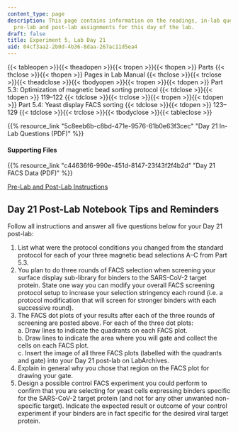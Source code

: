 ```yaml
---
content_type: page
description: This page contains information on the readings, in-lab questions, and
  pre-lab and post-lab assignments for this day of the lab.
draft: false
title: Experiment 5, Lab Day 21
uid: 04cf3aa2-2b0d-4b36-8daa-267ac11d5ea4
---
```

{{< tableopen >}}{{< theadopen >}}{{< tropen >}}{{< thopen >}}
Parts
{{< thclose >}}{{< thopen >}}
Pages in Lab Manual
{{< thclose >}}{{< trclose >}}{{< theadclose >}}{{< tbodyopen >}}{{< tropen >}}{{< tdopen >}}
Part 5.3: Optimization of magnetic bead sorting protocol
{{< tdclose >}}{{< tdopen >}}
119–122
{{< tdclose >}}{{< trclose >}}{{< tropen >}}{{< tdopen >}}
Part 5.4: Yeast display FACS sorting
{{< tdclose >}}{{< tdopen >}}
123–129
{{< tdclose >}}{{< trclose >}}{{< tbodyclose >}}{{< tableclose >}}

{{% resource_link "5c8eeb6b-c8bd-471e-9576-61b0e63f3cec" "Day 21 In-Lab Questions (PDF)" %}}

#### Supporting Files

{{% resource_link "c44636f6-990e-451d-8147-23f43f2f4b2d" "Day 21 FACS Data (PDF)" %}}

[Pre-Lab and Post-Lab Instructions](https://draft.ocw.mit.edu/courses/7-003-applied-molecular-biology-lab-spring-2022/pages/lab-notebook-instructions/)

## Day 21 Post-Lab Notebook Tips and Reminders

Follow all instructions and answer all five questions below for your Day 21 post-lab:

1. List what were the protocol conditions you changed from the standard protocol for each of your three magnetic bead selections A–C from Part 5.3.
2. You plan to do three rounds of FACS selection when screening your surface display sub-library for binders to the SARS-CoV-2 target protein. State one way you can modify your overall FACS screening protocol setup to increase your selection stringency each round (i.e. a protocol modification that will screen for stronger binders with each successive round).
3. The FACS dot plots of your results after each of the three rounds of screening are posted above. For each of the three dot plots:               
    a. Draw lines to indicate the quadrants on each FACS plot.               
    b. Draw lines to indicate the area where you will gate and collect the cells on each FACS plot.               
    c. Insert the image of all three FACS plots (labelled with the quadrants and gate) into your Day 21 post-lab on LabArchives.
4. Explain in general why you chose that region on the FACS plot for drawing your gate.
5. Design a possible control FACS experiment you could perform to confirm that you are selecting for yeast cells expressing binders specific for the SARS-CoV-2 target protein (and not for any other unwanted non-specific target). Indicate the expected result or outcome of your control experiment if your binders are in fact specific for the desired viral target protein.